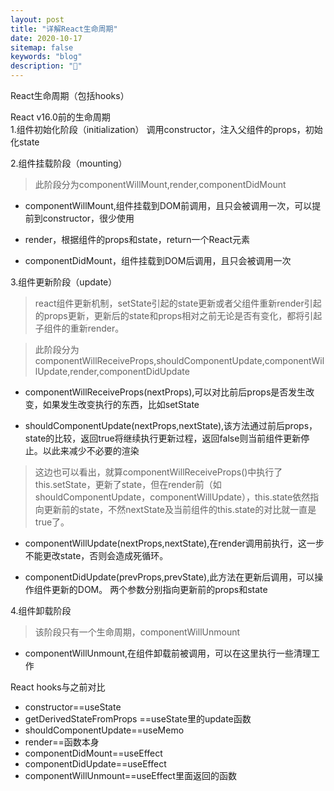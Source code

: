 ```yaml
---
layout: post
title: "详解React生命周期"
date: 2020-10-17
sitemap: false
keywords: "blog"
description: "🚀"
---
```


React生命周期（包括hooks）

React v16.0前的生命周期  
1.组件初始化阶段（initialization）
调用constructor，注入父组件的props，初始化state

2.组件挂载阶段（mounting）
> 此阶段分为componentWillMount,render,componentDidMount

* componentWillMount,组件挂载到DOM前调用，且只会被调用一次，可以提前到constructor，很少使用

* render，根据组件的props和state，return一个React元素

* componentDidMount，组件挂载到DOM后调用，且只会被调用一次

3.组件更新阶段（update）
> react组件更新机制，setState引起的state更新或者父组件重新render引起的props更新，更新后的state和props相对之前无论是否有变化，都将引起子组件的重新render。

> 此阶段分为componentWillReceiveProps,shouldComponentUpdate,componentWillUpdate,render,componentDidUpdate

* componentWillReceiveProps(nextProps),可以对比前后props是否发生改变，如果发生改变执行的东西，比如setState

* shouldComponentUpdate(nextProps,nextState),该方法通过前后props，state的比较，返回true将继续执行更新过程，返回false则当前组件更新停止。以此来减少不必要的渲染
> 这边也可以看出，就算componentWillReceiveProps()中执行了this.setState，更新了state，但在render前（如shouldComponentUpdate，componentWillUpdate），this.state依然指向更新前的state，不然nextState及当前组件的this.state的对比就一直是true了。

* componentWillUpdate(nextProps,nextState),在render调用前执行，这一步不能更改state，否则会造成死循环。

* componentDidUpdate(prevProps,prevState),此方法在更新后调用，可以操作组件更新的DOM。 两个参数分别指向更新前的props和state

4.组件卸载阶段
>该阶段只有一个生命周期，componentWillUnmount

* componentWillUnmount,在组件卸载前被调用，可以在这里执行一些清理工作

React hooks与之前对比

* constructor==useState
* getDerivedStateFromProps ==useState里的update函数
* shouldComponentUpdate==useMemo
* render==函数本身 
* componentDidMount==useEffect
* componentDidUpdate==useEffect
* componentWillUnmount==useEffect里面返回的函数